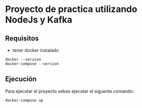 # Proyecto de practica utilizando NodeJs y Kafka

## Requisitos
* tener docker instalado 
```
docker --version
docker-compose --version
```

## Ejecución
Para ejecutar el proyecto sebes ejecutar el siguente comando:

```
docker-compose up
```